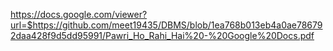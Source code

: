 https://docs.google.com/viewer?url=$https://github.com/meet19435/DBMS/blob/1ea768b013eb4a0ae786792daa428f9d5dd95991/Pawri_Ho_Rahi_Hai%20-%20Google%20Docs.pdf
